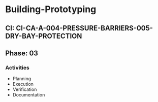 # Building-Prototyping

## CI: CI-CA-A-004-PRESSURE-BARRIERS-005-DRY-BAY-PROTECTION
## Phase: 03

### Activities
- Planning
- Execution
- Verification
- Documentation
